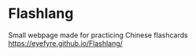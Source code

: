 # Flashlang
Small webpage made for practicing Chinese flashcards
https://eyefyre.github.io/Flashlang/
